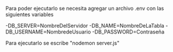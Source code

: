 Para poder ejecutarlo se necesita agregar un archivo .env con las siguientes variables

-DB_SERVER=NombreDelServidor
-DB_NAME=NombreDeLaTabla
-DB_USERNAME=NombredeUsuario
-DB_PASSWORD=Contraseña

Para ejecutarlo se escribe "nodemon server.js"
